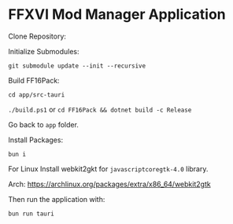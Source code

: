 # FFXVI Mod Manager Application

Clone Repository:

Initialize Submodules:

`git submodule update --init --recursive`

Build FF16Pack:

`cd app/src-tauri`

`./build.ps1` 
or 
`cd FF16Pack && dotnet build -c Release`


Go back to `app` folder.

Install Packages:

`bun i`

For Linux Install webkit2gkt for `javascriptcoregtk-4.0` library.

Arch: https://archlinux.org/packages/extra/x86_64/webkit2gtk


Then run the application with:

`bun run tauri`
